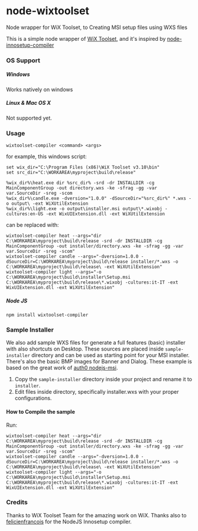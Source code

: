 # node-wixtoolset
Node wrapper for WiX Toolset, to Creating MSI setup files using WXS files

This is a simple node wrapper of [WiX Toolset](http://wixtoolset.org/), and it's inspired by [node-innosetup-compiler](https://github.com/felicienfrancois/node-innosetup-compiler)

### OS Support

##### Windows

Works natively on windows

##### Linux & Mac OS X

Not supported yet.

### Usage

```shell
wixtoolset-compiler <command> <args>
```

for example, this windows script:

```shell
set wix_dir="C:\Program Files (x86)\WiX Toolset v3.10\bin"
set src_dir="C:\WORKAREA\myproject\build\release"

%wix_dir%\heat.exe dir %src_dir% -srd -dr INSTALLDIR -cg MainComponentGroup -out directory.wxs -ke -sfrag -gg -var var.SourceDir -sreg -scom
%wix_dir%\candle.exe -dversion="1.0.0" -dSourceDir="%src_dir%" *.wxs -o output\ -ext WiXUtilExtension
%wix_dir%\light.exe -o output\installer.msi output\*.wixobj -cultures:en-US -ext WixUIExtension.dll -ext WiXUtilExtension
```

can be replaced with:

```shell
wixtoolset-compiler heat --args="dir C:\WORKAREA\myproject\build\release -srd -dr INSTALLDIR -cg MainComponentGroup -out installer/directory.wxs -ke -sfrag -gg -var var.SourceDir -sreg -scom"
wixtoolset-compiler candle --args="-dversion=1.0.0 -dSourceDir=C:\WORKAREA\myproject\build\release installer/*.wxs -o C:\WORKAREA\myproject\build\release\ -ext WiXUtilExtension"
wixtoolset-compiler light --args="-o C:\WORKAREA\myproject\build\installer\Setup.msi C:\WORKAREA\myproject\build\release\*.wixobj -cultures:it-IT -ext WixUIExtension.dll -ext WiXUtilExtension"
```


##### Node JS

```shell
npm install wixtoolset-compiler
```

### Sample Installer

We also add sample WXS files for generate a full features (basic) installer with also shortcuts on Desktop. These sources are placed inside `sample-installer` directory and can be used as starting point for your MSI installer.
There's also the basic BMP images for Banner and Dialog.
These example is based on the great work of [auth0 nodejs-msi](https://github.com/auth0/nodejs-msi).

1) Copy the `sample-installer` directory inside your project and rename it to `installer`.
2) Edit files inside directory, specifically installer.wxs with your proper configurations. 

#### How to Compile the sample

Run:

```shell
wixtoolset-compiler heat --args="dir C:\WORKAREA\myproject\build\release -srd -dr INSTALLDIR -cg MainComponentGroup -out installer/directory.wxs -ke -sfrag -gg -var var.SourceDir -sreg -scom"
wixtoolset-compiler candle --args="-dversion=1.0.0 -dSourceDir=C:\WORKAREA\myproject\build\release installer/*.wxs -o C:\WORKAREA\myproject\build\release\ -ext WiXUtilExtension"
wixtoolset-compiler light --args="-o C:\WORKAREA\myproject\build\installer\Setup.msi C:\WORKAREA\myproject\build\release\*.wixobj -cultures:it-IT -ext WixUIExtension.dll -ext WiXUtilExtension"
```

### Credits

Thanks to WiX Toolset Team for the amazing work on WiX.
Thanks also to [felicienfrancois](https://github.com/felicienfrancois/node-innosetup-compiler) for the NodeJS Innosetup compiler.
